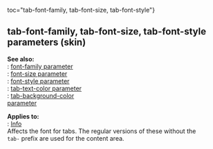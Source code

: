 toc="tab-font-family, tab-font-size, tab-font-style"}    
## tab-font-family, tab-font-size, tab-font-style parameters (skin)    
**See also:**    
:   [font-family parameter](/%7Bskin%7D/param/font-family)    
:   [font-size parameter](/%7Bskin%7D/param/font-size)    
:   [font-style parameter](/%7Bskin%7D/param/font-style)    
:   [tab-text-color parameter](/%7Bskin%7D/param/tab-text-color)    
:   [tab-background-color    
    parameter](/%7Bskin%7D/param/tab-background-color)    
<!-- -->    
**Applies to:**    
:   [Info](/%7Bskin%7D/control/info)    
Affects the font for tabs. The regular versions of these without the    
`tab-` prefix are used for the content area.  
